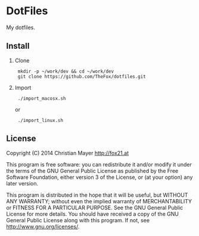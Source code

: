 # DotFiles

My dotfiles.

## Install

1. Clone
	
		mkdir -p ~/work/dev && cd ~/work/dev
		git clone https://github.com/TheFox/dotfiles.git

2. Import
	
		./import_macosx.sh
	
	or
	
		./import_linux.sh

## License
Copyright (C) 2014 Christian Mayer <http://fox21.at>

This program is free software: you can redistribute it and/or modify it under the terms of the GNU General Public License as published by the Free Software Foundation, either version 3 of the License, or (at your option) any later version.

This program is distributed in the hope that it will be useful, but WITHOUT ANY WARRANTY; without even the implied warranty of MERCHANTABILITY or FITNESS FOR A PARTICULAR PURPOSE. See the GNU General Public License for more details. You should have received a copy of the GNU General Public License along with this program. If not, see <http://www.gnu.org/licenses/>.
